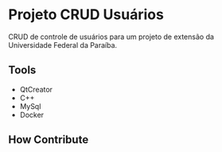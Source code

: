 # Projeto CRUD Usuários

<p>
  CRUD de controle de usuários para um projeto de extensão da Universidade Federal da Paraíba.
</p>

## Tools
- QtCreator
- C++
- MySql
- Docker

## How Contribute

